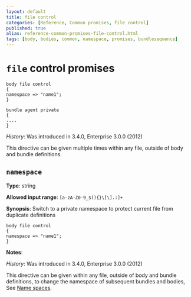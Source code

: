 ```yaml
---
layout: default
title: file control
categories: [Reference, Common promises, file control]
published: true
alias: reference-common-promises-file-control.html
tags: [body, bodies, common, namespace, promises, bundlesequence]
---
```


# `file` control promises

    body file control
    {
    namespace => "name1"; 
    }
    
    bundle agent private
    {
    ....
    }



*History*: Was introduced in 3.4.0, Enterprise 3.0.0 (2012)

This directive can be given multiple times within any file,
outside of body and bundle definitions.


    

## `namespace`

**Type**: string

**Allowed input range**: `[a-zA-Z0-9_$(){}\[\].:]+`

**Synopsis**: Switch to a private namespace to protect
current file from duplicate definitions

    body file control
    {
    namespace => "name1"; 
    }

**Notes**:

*History*: Was introduced in 3.4.0, Enterprise 3.0.0 (2012)

This directive can be given within any file, outside of body
and bundle definitions, to change the namespace of
subsequent bundles and bodies, See
[Name spaces](#Name-spaces).

